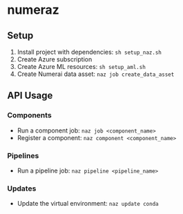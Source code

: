# numeraz

## Setup
1. Install project with dependencies: `sh setup_naz.sh`
1. Create Azure subscription
1. Create Azure ML resources: `sh setup_aml.sh`
1. Create Numerai data asset: `naz job create_data_asset`

## API Usage

### Components
- Run a component job: `naz job <component_name>`
- Register a component: `naz component <component_name>`

### Pipelines
- Run a pipeline job: `naz pipeline <pipeline_name>`

### Updates
- Update the virtual environment: `naz update conda`
